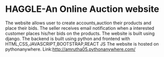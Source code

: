# HAGGLE-An Online Auction website
The website allows user to create accounts,auction their products and place their bids.
The seller receives email notification when a interested customer places his/her bids on the products.
The website is built using django.
The backend is built using python and frontend with HTML,CSS,JAVASCRIPT,BOOTSTRAP,REACT JS
The website is hosted on pythonanywhere. Link:http://amrutha05.pythonanywhere.com/
